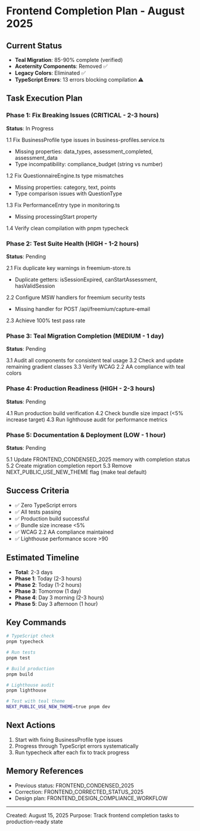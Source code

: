 # Frontend Completion Plan - August 2025

## Current Status
- **Teal Migration**: 85-90% complete (verified)
- **Aceternity Components**: Removed ✅
- **Legacy Colors**: Eliminated ✅
- **TypeScript Errors**: 13 errors blocking compilation ⚠️

## Task Execution Plan

### Phase 1: Fix Breaking Issues (CRITICAL - 2-3 hours)
**Status**: In Progress

1.1 Fix BusinessProfile type issues in business-profiles.service.ts
   - Missing properties: data_types, assessment_completed, assessment_data
   - Type incompatibility: compliance_budget (string vs number)

1.2 Fix QuestionnaireEngine.ts type mismatches
   - Missing properties: category, text, points
   - Type comparison issues with QuestionType

1.3 Fix PerformanceEntry type in monitoring.ts
   - Missing processingStart property

1.4 Verify clean compilation with pnpm typecheck

### Phase 2: Test Suite Health (HIGH - 1-2 hours)
**Status**: Pending

2.1 Fix duplicate key warnings in freemium-store.ts
   - Duplicate getters: isSessionExpired, canStartAssessment, hasValidSession

2.2 Configure MSW handlers for freemium security tests
   - Missing handler for POST /api/freemium/capture-email

2.3 Achieve 100% test pass rate

### Phase 3: Teal Migration Completion (MEDIUM - 1 day)
**Status**: Pending

3.1 Audit all components for consistent teal usage
3.2 Check and update remaining gradient classes
3.3 Verify WCAG 2.2 AA compliance with teal colors

### Phase 4: Production Readiness (HIGH - 2-3 hours)
**Status**: Pending

4.1 Run production build verification
4.2 Check bundle size impact (<5% increase target)
4.3 Run lighthouse audit for performance metrics

### Phase 5: Documentation & Deployment (LOW - 1 hour)
**Status**: Pending

5.1 Update FRONTEND_CONDENSED_2025 memory with completion status
5.2 Create migration completion report
5.3 Remove NEXT_PUBLIC_USE_NEW_THEME flag (make teal default)

## Success Criteria
- ✅ Zero TypeScript errors
- ✅ All tests passing
- ✅ Production build successful
- ✅ Bundle size increase <5%
- ✅ WCAG 2.2 AA compliance maintained
- ✅ Lighthouse performance score >90

## Estimated Timeline
- **Total**: 2-3 days
- **Phase 1**: Today (2-3 hours)
- **Phase 2**: Today (1-2 hours)
- **Phase 3**: Tomorrow (1 day)
- **Phase 4**: Day 3 morning (2-3 hours)
- **Phase 5**: Day 3 afternoon (1 hour)

## Key Commands
```bash
# TypeScript check
pnpm typecheck

# Run tests
pnpm test

# Build production
pnpm build

# Lighthouse audit
pnpm lighthouse

# Test with teal theme
NEXT_PUBLIC_USE_NEW_THEME=true pnpm dev
```

## Next Actions
1. Start with fixing BusinessProfile type issues
2. Progress through TypeScript errors systematically
3. Run typecheck after each fix to track progress

## Memory References
- Previous status: FRONTEND_CONDENSED_2025
- Correction: FRONTEND_CORRECTED_STATUS_2025
- Design plan: FRONTEND_DESIGN_COMPLIANCE_WORKFLOW

---
Created: August 15, 2025
Purpose: Track frontend completion tasks to production-ready state